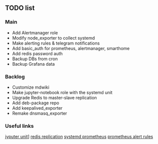 ## TODO list

### Main

- Add Alertmanager role
- Modify node_exporter to collect systemd
- Make alerting rules & telegram notifications
- Add basic_auth for prometheus, alertmanager, smarthome
- Add redis password auth
- Backup DBs from cron
- Backup Grafana data

### Backlog

- Customize mdwiki
- Make jupyter-notebook role with the systemd unit
- Upgrade Redis to master-slave replication
- Add deb-package repo
- Add keepalived_exporter
- Remake dnsmasq_exporter

### Useful links

[jyputer unit](https://gist.github.com/whophil/5a2eab328d2f8c16bb31c9ceaf23164f)]
[redis replication](https://rtfm.co.ua/redis-replikaciya-chast-2-master-slave-replikaciya-i-redis-sentinel/)
[systemd prometheus](https://medium.com/kartbites/process-level-monitoring-and-alerting-in-prometheus-915ed7508058)
[prometheus alert rules](https://awesome-prometheus-alerts.grep.to/rules.html)
